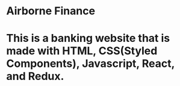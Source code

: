 # Airborne Finance

# This is a banking website that is made with HTML, CSS(Styled Components), Javascript, React, and Redux.

